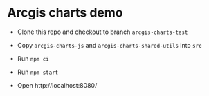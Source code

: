 # Arcgis charts demo

- Clone this repo and checkout to branch `arcgis-charts-test`

- Copy `arcgis-charts-js` and `arcgis-charts-shared-utils` into `src`

- Run `npm ci`

- Run `npm start`

- Open http://localhost:8080/
